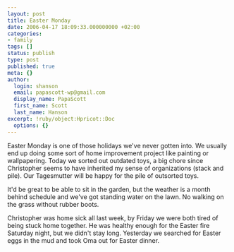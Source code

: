 ```yaml
---
layout: post
title: Easter Monday
date: 2006-04-17 18:09:33.000000000 +02:00
categories:
- family
tags: []
status: publish
type: post
published: true
meta: {}
author:
  login: shanson
  email: papascott-wp@gmail.com
  display_name: PapaScott
  first_name: Scott
  last_name: Hanson
excerpt: !ruby/object:Hpricot::Doc
  options: {}
---
```

<p>Easter Monday is one of those holidays we've never gotten into. We usually end up doing some sort of home improvement project like painting or wallpapering. Today we sorted out outdated toys, a big chore since Christopher seems to have inherited my sense of organizations (stack and pile). Our Tagesmutter will be happy for the pile of outsorted toys.</p>
<p>It'd be great to be able to sit in the garden, but the weather is a month behind schedule and we've got standing water on the lawn. No walking on the grass without rubber boots. </p>
<p>Christopher was home sick all last week, by Friday we were both tired of being stuck home together. He was healthy enough for the Easter fire Saturday night, but we didn't stay long. Yesterday we searched for Easter eggs in the mud and took Oma out for Easter dinner. </p>
